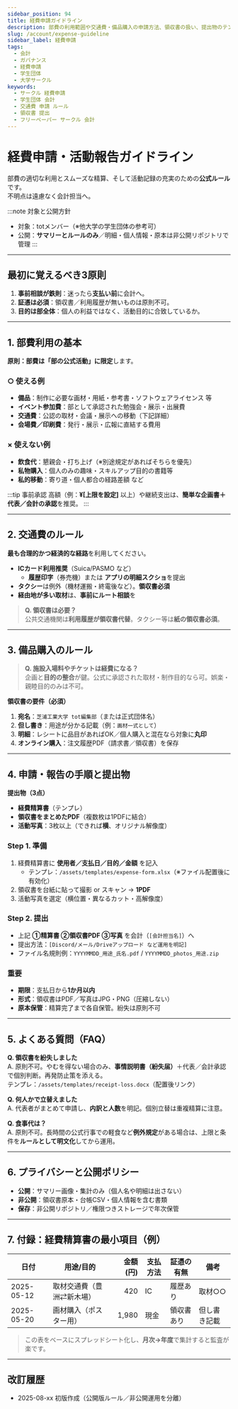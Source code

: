 ```yaml
---
sidebar_position: 94
title: 経費申請ガイドライン
description: 部費の利用範囲や交通費・備品購入の申請方法、領収書の扱い、提出物のテンプレートまで。学生サークル・学生団体でも役立つ実践的ガイド。
slug: /account/expense-guideline
sidebar_label: 経費申請
tags:
  - 会計
  - ガバナンス
  - 経費申請
  - 学生団体
  - 大学サークル
keywords:
  - サークル 経費申請
  - 学生団体 会計
  - 交通費 申請 ルール
  - 領収書 提出
  - フリーペーパー サークル 会計
---
```


# 経費申請・活動報告ガイドライン

部費の適切な利用とスムーズな精算、そして活動記録の充実のための**公式ルール**です。  
不明点は遠慮なく会計担当へ。

:::note 対象と公開方針
- 対象：totメンバー（※他大学の学生団体の参考可）
- 公開：**サマリーとルールのみ**／明細・個人情報・原本は非公開リポジトリで管理
:::

---

## 最初に覚えるべき3原則

1. **事前相談が鉄則**：迷ったら**支払い前**に会計へ。  
2. **証憑は必須**：領収書／利用履歴が無いものは原則不可。  
3. **目的は部全体**：個人の利益ではなく、活動目的に合致しているか。

---

## 1. 部費利用の基本

**原則：部費は「部の公式活動」に限定**します。

### ○ 使える例
- **備品**：制作に必要な画材・用紙・参考書・ソフトウェアライセンス 等  
- **イベント参加費**：部として承認された勉強会・展示・出展費  
- **交通費**：公認の取材・会議・展示への移動（下記詳細）  
- **会場費／印刷費**：発行・展示・広報に直結する費用

### × 使えない例
- **飲食代**：懇親会・打ち上げ（※別途規定があればそちらを優先）  
- **私物購入**：個人のみの趣味・スキルアップ目的の書籍等  
- **私的移動**：寄り道・個人都合の経路差額 など

:::tip 事前承認
高額（例：**¥[上限を設定]** 以上）や継続支出は、**簡単な企画書＋代表／会計の承認**を推奨。
:::

---

## 2. 交通費のルール

**最も合理的かつ経済的な経路**を利用してください。

- **ICカード利用推奨**（Suica/PASMO など）
  - **履歴印字**（券売機）または **アプリの明細スクショ**を提出  
- **タクシー**は例外（機材運搬・終電後など）。**領収書必須**  
- **経由地が多い取材**は、**事前にルート相談**を

> **Q. 領収書は必要？**  
> 公共交通機関は**利用履歴が領収書代替**。タクシー等は**紙の領収書必須**。

---

## 3. 備品購入のルール

> **Q. 施設入場料やチケットは経費になる？**  
> 企画と**目的の整合**が鍵。公式に承認された取材・制作目的なら可。娯楽・親睦目的のみは不可。

**領収書の要件（必須）**
1. **宛名**：`芝浦工業大学 tot編集部`（または正式団体名）  
2. **但し書き**：用途が分かる記載（例：`画材一式として`）  
3. **明細**：レシートに品目があればOK／個人購入と混在なら対象に**丸印**  
4. **オンライン購入**：注文履歴PDF（請求書／領収書）を保存

---

## 4. 申請・報告の手順と提出物

**提出物（3点）**
- **経費精算書**（テンプレ）  
- **領収書をまとめたPDF**（複数枚は1PDFに結合）  
- **活動写真**：3枚以上（できれば**横**、オリジナル解像度）

### Step 1. 準備
1. 経費精算書に **使用者／支払日／目的／金額** を記入  
   - テンプレ：`/assets/templates/expense-form.xlsx`（※ファイル配置後に有効化）  
2. 領収書を台紙に貼って撮影 or スキャン → **1PDF**  
3. 活動写真を選定（横位置・異なるカット・高解像度）

### Step 2. 提出
- 上記 **①精算書 ②領収書PDF ③写真** を会計（`[会計担当名]`）へ  
- 提出方法：`[Discord/メール/Driveアップロード など運用を明記]`  
- ファイル名規則例：`YYYYMMDD_用途_氏名.pdf` / `YYYYMMDD_photos_用途.zip`

### 重要
- **期限**：支払日から**1か月以内**  
- **形式**：領収書はPDF／写真はJPG・PNG（圧縮しない）  
- **原本保管**：精算完了まで各自保管。紛失は原則不可

---

## 5. よくある質問（FAQ）

**Q. 領収書を紛失しました**  
A. 原則不可。やむを得ない場合のみ、**事情説明書（紛失届）**＋代表／会計承認で個別判断。再発防止策を添える。  
テンプレ：`/assets/templates/receipt-loss.docx`（配置後リンク）

**Q. 何人かで立替えました**  
A. 代表者がまとめて申請し、**内訳と人数**を明記。個別立替は重複精算に注意。

**Q. 食事代は？**  
A. 原則不可。長時間の公式行事での軽食など**例外規定**がある場合は、上限と条件を**ルールとして明文化**してから運用。

---

## 6. プライバシーと公開ポリシー

- **公開**：サマリー画像・集計のみ（個人名や明細は出さない）  
- **非公開**：領収書原本・台帳CSV・個人情報を含む書類  
- **保存**：非公開リポジトリ／権限つきストレージで年次保管

---

## 7. 付録：経費精算書の最小項目（例）

| 日付 | 用途/目的 | 金額(円) | 支払方法 | 証憑の有無 | 備考 |
|---|---|---:|---|---|---|
| 2025-05-12 | 取材交通費（豊洲⇄新木場） | 420 | IC | 履歴あり | 取材○○ |
| 2025-05-20 | 画材購入（ポスター用） | 1,980 | 現金 | 領収書あり | 但し書き記載 |

> この表をベースにスプレッドシート化し、**月次→年度**で集計すると監査が楽です。

---

## 改訂履歴
- 2025-08-xx 初版作成（公開版ルール／非公開運用を分離）

